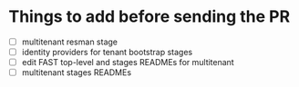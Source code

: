 # Things to add before sending the PR

- [ ] multitenant resman stage
- [ ] identity providers for tenant bootstrap stages
- [ ] edit FAST top-level and stages READMEs for multitenant
- [ ] multitenant stages READMEs
